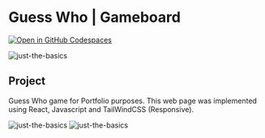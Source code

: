 # Guess Who | Gameboard

[![Open in GitHub Codespaces](https://github.com/codespaces/badge.svg)](https://github.com/FreddyRomoCH/Guess-Who-BoardGame)

![just-the-basics](https://github.com/FreddyRomoCH/metallica/blob/main/public/images/screenshots/guess-who-01.png)

## Project

Guess Who game for Portfolio purposes. This web page was implemented using React, Javascript and TailWindCSS (Responsive).

![just-the-basics](https://github.com/FreddyRomoCH/metallica/blob/main/public/images/screenshots/guess-who-02.png)
![just-the-basics](https://github.com/FreddyRomoCH/metallica/blob/main/public/images/screenshots/guess-who-03.png)